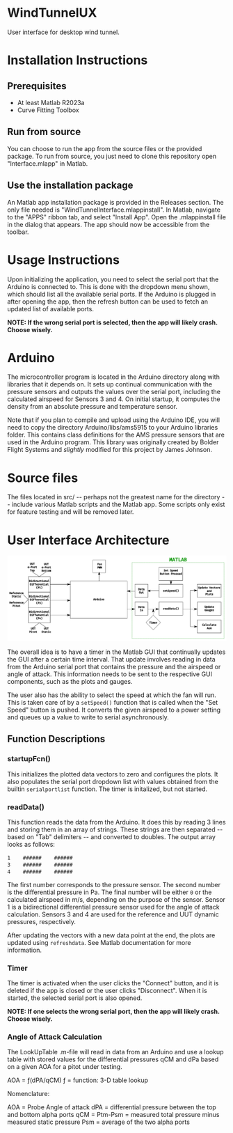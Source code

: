 # WindTunnelUX
User interface for desktop wind tunnel.

# Installation Instructions
## Prerequisites
- At least Matlab R2023a
- Curve Fitting Toolbox

## Run from source
You can choose to run the app from the source files or the provided package. To run from source, you
just need to clone this repository open "Interface.mlapp" in Matlab.

## Use the installation package
An Matlab app installation package is provided in the Releases section. The only file needed is
"WindTunnelInterface.mlappinstall". In Matlab, navigate to the "APPS" ribbon tab, and select
"Install App". Open the .mlappinstall file in the dialog that appears. The app should now be
accessible from the toolbar.

# Usage Instructions
Upon initializing the application, you need to select the serial port that the Arduino is connected
to. This is done with the dropdown menu shown, which should list all the available serial ports.
If the Arduino is plugged in after opening the app, then the refresh button can be used to fetch an
updated list of available ports.

**NOTE: If the wrong serial port is selected, then the app will likely crash. Choose wisely.**

# Arduino
The microcontroller program is located in the Arduino directory along with libraries that it depends
on. It sets up continual communication with the pressure sensors and outputs the values over the
serial port, including the calculated airspeed for Sensors 3 and 4. On initial startup, it computes
the density from an absolute pressure and temperature sensor.

Note that if you plan to compile and upload using the Arduino IDE, you will need to copy the
directory Arduino/libs/ams5915 to your Arduino libraries folder. This contains class definitions for
the AMS pressure sensors that are used in the Arduino program. This library was originally created
by Bolder Flight Systems and *slightly* modified for this project by James Johnson.

# Source files
The files located in src/ -- perhaps not the greatest name for the directory -- include various
Matlab scripts and the Matlab app. Some scripts only exist for feature testing and will be removed
later.

# User Interface Architecture
![UX Logic](images/UXArch.png)

The overall idea is to have a timer in the Matlab GUI that continually updates the GUI after a
certain time interval. That update involves reading in data from the Arduino serial port that
contains the pressure and the airspeed or angle of attack. This information needs to be sent to the
respective GUI components, such as the plots and gauges.

The user also has the ability to select the speed at which the fan will run. This is taken care of
by a `setSpeed()` function that is called when the "Set Speed" button is pushed. It converts the
given airspeed to a power setting and queues up a value to write to serial asynchronously.

## Function Descriptions
### startupFcn()
This initializes the plotted data vectors to zero and configures the plots. It also populates the
serial port dropdown list with values obtained from the builtin `serialportlist` function. The timer
is initalized, but not started.

### readData()
This function reads the data from the Arduino. It does this by reading 3 lines and storing them in
an array of strings. These strings are then separated -- based on "Tab" delimiters -- and converted
to doubles. The output array looks as follows:
```
1    ######    ######
3    ######    ######
4    ######    ######
```
The first number corresponds to the pressure sensor. The second number is the differential pressure
in Pa. The final number will be either `0` or the calculated airspeed in m/s, depending on the
purpose of the sensor. Sensor 1 is a bidirectional differential pressure sensor used for the angle
of attack calculation. Sensors 3 and 4 are used for the reference and UUT dynamic pressures,
respectively.

After updating the vectors with a new data point at the end, the plots are updated using
`refreshdata`. See Matlab documentation for more information.

### Timer
The timer is activated when the user clicks the "Connect" button, and it is deleted if the app is
closed or the user clicks "Disconnect". When it is started, the selected serial port is also opened.

**NOTE: If one selects the wrong serial port, then the app will likely crash. Choose wisely.**

### Angle of Attack Calculation

The LookUpTable .m-file will read in data from an Arduino and use a lookup table
   with stored values for the differential pressures qCM and dPa based on a given AOA for a 
   pitot under testing.
   
   AOA = ƒ(dPA/qCM)
   ƒ = function: 3-D table lookup
   
   Nomenclature:

  AOA = Probe Angle of attack
  dPA = differential pressure between the top and bottom alpha ports
  qCM = Ptm-Psm = measured total pressure minus measured static pressure
  Psm = average of the two alpha ports
